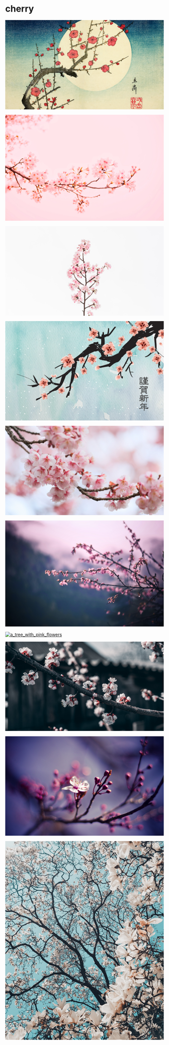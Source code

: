 # cherry

<a href="a_painting_of_a_tree_branch_with_pink_flowers.png"><img alt="a_painting_of_a_tree_branch_with_pink_flowers" src="a_painting_of_a_tree_branch_with_pink_flowers.png"></a>

<a href="a_branch_with_pink_flowers_01.jpg"><img alt="a_branch_with_pink_flowers_01" src="a_branch_with_pink_flowers_01.jpg"></a>

<a href="a_branch_with_pink_flowers_02.jpg"><img alt="a_branch_with_pink_flowers_02" src="a_branch_with_pink_flowers_02.jpg"></a>

<a href="a_branch_with_pink_flowers.jpg"><img alt="a_branch_with_pink_flowers" src="a_branch_with_pink_flowers.jpg"></a>

<a href="a_close_up_of_a_branch_with_pink_flowers.jpg"><img alt="a_close_up_of_a_branch_with_pink_flowers" src="a_close_up_of_a_branch_with_pink_flowers.jpg"></a>

<a href="a_close_up_of_a_tree_branch_with_pink_flowers.jpg"><img alt="a_close_up_of_a_tree_branch_with_pink_flowers" src="a_close_up_of_a_tree_branch_with_pink_flowers.jpg"></a>

<a href="a_tree_with_pink_flowers.jpg"><img alt="a_tree_with_pink_flowers" src="a_tree_with_pink_flowers.jpg"></a>

<a href="a_branch_with_white_flowers.png"><img alt="a_branch_with_white_flowers" src="a_branch_with_white_flowers.png"></a>

<a href="a_white_flower_on_a_tree_branch.jpg"><img alt="a_white_flower_on_a_tree_branch" src="a_white_flower_on_a_tree_branch.jpg"></a>

<a href="a_tree_with_white_flowers.jpg"><img alt="a_tree_with_white_flowers" src="a_tree_with_white_flowers.jpg"></a>

